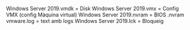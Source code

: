 Windows Server 2019.vmdk = Disk 
Windows Server 2019.vmx = Config VMX (config Màquina virtual)
Windows Server 2019.nvram = BIOS .nvram
vmware.log = text amb logs
Windows Server 2019.lck = Bloqueig